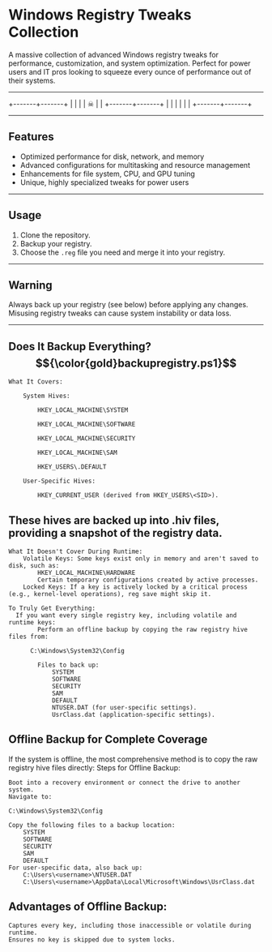 # Windows Registry Tweaks Collection

A massive collection of advanced Windows registry tweaks for performance, customization, and system optimization. Perfect for power users and IT pros looking to squeeze every ounce of performance out of their systems.

---

   +-------+-------+
   |       |       |
   |   ☠   |       |
   +-------+-------+
   |       |       |
   |       |       |
   +-------+-------+


---

## Features

- Optimized performance for disk, network, and memory
- Advanced configurations for multitasking and resource management
- Enhancements for file system, CPU, and GPU tuning
- Unique, highly specialized tweaks for power users

---

## Usage

1. Clone the repository.
2. Backup your registry.
3. Choose the `.reg` file you need and merge it into your registry.

---

## Warning

Always back up your registry (see below) before applying any changes. Misusing registry tweaks can cause system instability or data loss.

---


## Does It Backup Everything? $${\color{gold}backupregistry.ps1}$$

    
    What It Covers:
    
        System Hives:
        
            HKEY_LOCAL_MACHINE\SYSTEM
            
            HKEY_LOCAL_MACHINE\SOFTWARE
            
            HKEY_LOCAL_MACHINE\SECURITY
            
            HKEY_LOCAL_MACHINE\SAM
            
            HKEY_USERS\.DEFAULT
            
        User-Specific Hives:
        
            HKEY_CURRENT_USER (derived from HKEY_USERS\<SID>).

 ##   These hives are backed up into .hiv files, providing a snapshot of the registry data.

    What It Doesn't Cover During Runtime:
        Volatile Keys: Some keys exist only in memory and aren't saved to disk, such as:
            HKEY_LOCAL_MACHINE\HARDWARE
            Certain temporary configurations created by active processes.
        Locked Keys: If a key is actively locked by a critical process (e.g., kernel-level operations), reg save might skip it.

    To Truly Get Everything:
      If you want every single registry key, including volatile and runtime keys:
            Perform an offline backup by copying the raw registry hive files from:

          C:\Windows\System32\Config

            Files to back up:
                SYSTEM
                SOFTWARE
                SECURITY
                SAM
                DEFAULT
                NTUSER.DAT (for user-specific settings).
                UsrClass.dat (application-specific settings).

## Offline Backup for Complete Coverage
 If the system is offline, the most comprehensive method is to copy the raw registry hive files directly:
 Steps for Offline Backup:

    Boot into a recovery environment or connect the drive to another system.
    Navigate to:

    C:\Windows\System32\Config

    Copy the following files to a backup location:
        SYSTEM
        SOFTWARE
        SECURITY
        SAM
        DEFAULT
    For user-specific data, also back up:
        C:\Users\<username>\NTUSER.DAT
        C:\Users\<username>\AppData\Local\Microsoft\Windows\UsrClass.dat

## Advantages of Offline Backup:

    Captures every key, including those inaccessible or volatile during runtime.
    Ensures no key is skipped due to system locks.
